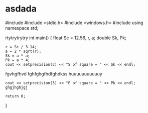 # asdada

#include <iostream>
#include <stdio.h>
#include <windows.h>
#include <iomanip>
using namespace std;

rtytrytrytry
int main()
{
    float Sc = 12.56, r, a;
    double Sk, Pk;
    
    r = Sc / 3.14;
    a = 2 * sqrt(r);
    Sk = a * a;
    Pk = a * 4;
    cout << setprecision(3) << "S of square = " << Sk << endl;

fgvhgfhvd
fghfghgfhdfghdkss
huuuuuuuuuuuy
    
    cout << setprecision(3) << "P of square = " << Pk << endl;
    ghgjhghjgj
    
    return 0;
}
